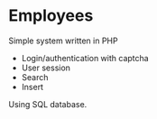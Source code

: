 # Employees

Simple system written in PHP 

- Login/authentication with captcha
- User session
- Search
- Insert

Using SQL database.
